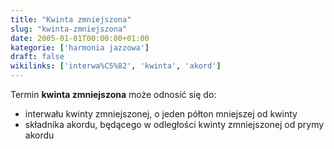 ```yaml
---
title: "Kwinta zmniejszona"
slug: "kwinta-zmniejszona"
date: 2005-01-01T00:00:00+01:00
kategorie: ['harmonia jazzowa']
draft: false
wikilinks: ['interwa%C5%82', 'kwinta', 'akord']
---
```

Termin **kwinta zmniejszona** może odnosić się do:

  - interwału<!-- link nie odnosił się do niczego --> kwinty zmniejszonej, o jeden półton
    mniejszej od kwinty<!-- link nie odnosił się do niczego -->
  - składnika akordu<!-- link nie odnosił się do niczego -->, będącego w odległości kwinty
    zmniejszonej od prymy akordu

